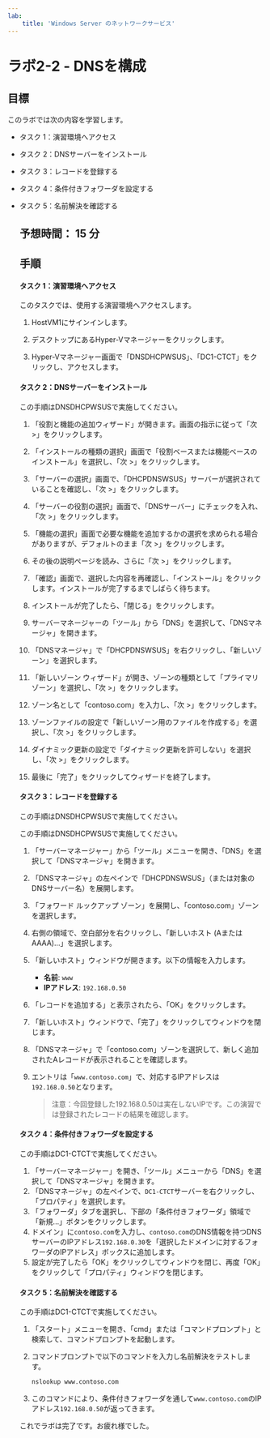 ```yaml
---
lab:
    title: 'Windows Server のネットワークサービス'
---
```


# ラボ2-2  - DNSを構成

## 目標

このラボでは次の内容を学習します。

- タスク 1：演習環境へアクセス

- タスク 2：DNSサーバーをインストール

- タスク 3：レコードを登録する

- タスク 4：条件付きフォワーダを設定する

- タスク 5：名前解決を確認する

  

  ## 予想時間： 15 分

  

  ## 手順

  #### タスク 1：演習環境へアクセス

  このタスクでは、使用する演習環境へアクセスします。

  1. HostVM1にサインインします。
  
  1. デスクトップにあるHyper-Vマネージャーをクリックします。

  1. Hyper-Vマネージャー画面で「DNSDHCPWSUS」、「DC1-CTCT」をクリックし、アクセスします。

     

  #### タスク 2：DNSサーバーをインストール
  
  この手順はDNSDHCPWSUSで実施してください。
  
  1. 「役割と機能の追加ウィザード」が開きます。画面の指示に従って「次 >」をクリックします。
  
  2. 「インストールの種類の選択」画面で「役割ベースまたは機能ベースのインストール」を選択し、「次 >」をクリックします。
  
  3. 「サーバーの選択」画面で、「DHCPDNSWSUS」サーバーが選択されていることを確認し、「次 >」をクリックします。
  
  4. 「サーバーの役割の選択」画面で、「DNSサーバー」にチェックを入れ、「次 >」をクリックします。
  
  5. 「機能の選択」画面で必要な機能を追加するかの選択を求められる場合がありますが、デフォルトのまま「次 >」をクリックします。
  
  6. その後の説明ページを読み、さらに「次 >」をクリックします。
  
  7. 「確認」画面で、選択した内容を再確認し、「インストール」をクリックします。インストールが完了するまでしばらく待ちます。
  
  8. インストールが完了したら、「閉じる」をクリックします。
  
  9. サーバーマネージャーの「ツール」から「DNS」を選択して、「DNSマネージャ」を開きます。
  
  10. 「DNSマネージャ」で「DHCPDNSWSUS」を右クリックし、「新しいゾーン」を選択します。
  
  11. 「新しいゾーン ウィザード」が開き、ゾーンの種類として「プライマリゾーン」を選択し、「次 >」をクリックします。
  
  12. ゾーン名として「contoso.com」を入力し、「次 >」をクリックします。
  
  13. ゾーンファイルの設定で「新しいゾーン用のファイルを作成する」を選択し、「次 >」をクリックします。
  
  14. ダイナミック更新の設定で「ダイナミック更新を許可しない」を選択し、「次 >」をクリックします。
  
  15. 最後に「完了」をクリックしてウィザードを終了します。
  
      
  
  #### タスク 3：レコードを登録する
  
  この手順はDNSDHCPWSUSで実施してください。
  
  この手順はDNSDHCPWSUSで実施してください。
  
  1. 「サーバーマネージャー」から「ツール」メニューを開き、「DNS」を選択して「DNSマネージャ」を開きます。
  
  2. 「DNSマネージャ」の左ペインで「DHCPDNSWSUS」（または対象のDNSサーバー名）を展開します。
  
  3. 「フォワード ルックアップ ゾーン」を展開し、「contoso.com」ゾーンを選択します。
  
  4. 右側の領域で、空白部分を右クリックし、「新しいホスト (AまたはAAAA)...」を選択します。
  
  5. 「新しいホスト」ウィンドウが開きます。以下の情報を入力します。
  
     - **名前**: `www`
     - **IPアドレス**: `192.168.0.50`
  
  6. 「レコードを追加する」と表示されたら、「OK」をクリックします。
  
  7. 「新しいホスト」ウィンドウで、「完了」をクリックしてウィンドウを閉じます。
  
  8. 「DNSマネージャ」で「contoso.com」ゾーンを選択して、新しく追加されたAレコードが表示されることを確認します。
  
  9. エントリは「`www.contoso.com`」で、対応するIPアドレスは`192.168.0.50`となります。
  
     > 注意：今回登録した192.168.0.50は実在しないIPです。この演習では登録されたレコードの結果を確認します。
  
  
  
  #### タスク 4：条件付きフォワーダを設定する
  
  この手順はDC1-CTCTで実施してください。
  
  1. 「サーバーマネージャー」を開き、「ツール」メニューから「DNS」を選択して「DNSマネージャ」を開きます。
  2. 「DNSマネージャ」の左ペインで、`DC1-CTCT`サーバーを右クリックし、「プロパティ」を選択します。
  3. 「フォワーダ」タブを選択し、下部の「条件付きフォワーダ」領域で「新規...」ボタンをクリックします。
  4. ドメイン」に`contoso.com`を入力し、`contoso.com`のDNS情報を持つDNSサーバーのIPアドレス`192.168.0.30`を「選択したドメインに対するフォワーダのIPアドレス」ボックスに追加します。
  5. 設定が完了したら「OK」をクリックしてウィンドウを閉じ、再度「OK」をクリックして「プロパティ」ウィンドウを閉じます。
  
  
  
  #### タスク 5：名前解決を確認する
  
  この手順はDC1-CTCTで実施してください。
  
  1. 「スタート」メニューを開き、「cmd」または「コマンドプロンプト」と検索して、コマンドプロンプトを起動します。
  
  2. コマンドプロンプトで以下のコマンドを入力し名前解決をテストします。
  
     ```cmd
     nslookup www.contoso.com
     ```
  
  3. このコマンドにより、条件付きフォワーダを通して`www.contoso.com`のIPアドレス`192.168.0.50`が返ってきます。
  
  
  
  これでラボは完了です。お疲れ様でした。
